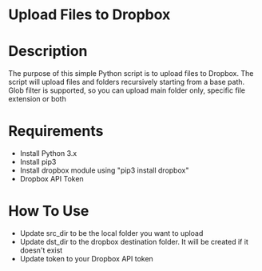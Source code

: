 # Upload Files to Dropbox

# Description
The purpose of this simple Python script is to upload files to Dropbox.
The script will upload files and folders recursively starting from a base path.
Glob filter is supported, so you can upload main folder only, specific file extension or both

# Requirements
- Install Python 3.x
- Install pip3
- Install dropbox module using "pip3 install dropbox"
- Dropbox API Token

# How To Use
- Update src_dir to be the local folder you want to upload
- Update dst_dir to the dropbox destination folder. It will be created if it doesn't exist
- Update token to your Dropbox API token

